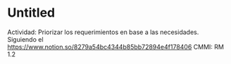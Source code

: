 # Untitled

Actividad: Priorizar los requerimientos en base a las necesidades. Siguiendo el https://www.notion.so/8279a54bc4344b85bb72894e4f178406 
CMMI: RM 1.2